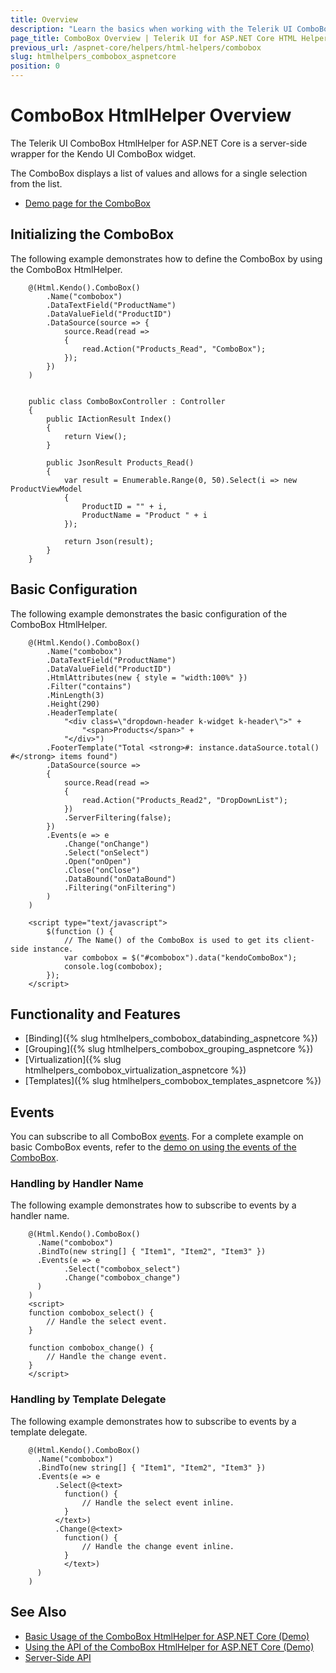 ```yaml
---
title: Overview
description: "Learn the basics when working with the Telerik UI ComboBox HtmlHelper for ASP.NET Core (MVC 6 or ASP.NET Core MVC)."
page_title: ComboBox Overview | Telerik UI for ASP.NET Core HTML Helpers
previous_url: /aspnet-core/helpers/html-helpers/combobox
slug: htmlhelpers_combobox_aspnetcore
position: 0
---
```


# ComboBox HtmlHelper Overview

The Telerik UI ComboBox HtmlHelper for ASP.NET Core is a server-side wrapper for the Kendo UI ComboBox widget.

The ComboBox displays a list of values and allows for a single selection from the list.

* [Demo page for the ComboBox](https://demos.telerik.com/aspnet-core/combobox/index)

## Initializing the ComboBox

The following example demonstrates how to define the ComboBox by using the ComboBox HtmlHelper.

```Razor
    @(Html.Kendo().ComboBox()
        .Name("combobox")
        .DataTextField("ProductName")
        .DataValueField("ProductID")
        .DataSource(source => {
            source.Read(read =>
            {
                read.Action("Products_Read", "ComboBox");
            });
        })
    )
```
```Controller

    public class ComboBoxController : Controller
    {
        public IActionResult Index()
        {
            return View();
        }

        public JsonResult Products_Read()
        {
            var result = Enumerable.Range(0, 50).Select(i => new ProductViewModel
            {
                ProductID = "" + i,
                ProductName = "Product " + i
            });

            return Json(result);
        }
    }
```

## Basic Configuration

The following example demonstrates the basic configuration of the ComboBox HtmlHelper.

```
    @(Html.Kendo().ComboBox()
        .Name("combobox")
        .DataTextField("ProductName")
        .DataValueField("ProductID")
        .HtmlAttributes(new { style = "width:100%" })
        .Filter("contains")
        .MinLength(3)
        .Height(290)
        .HeaderTemplate(
            "<div class=\"dropdown-header k-widget k-header\">" +
                "<span>Products</span>" +
            "</div>")
        .FooterTemplate("Total <strong>#: instance.dataSource.total() #</strong> items found")
        .DataSource(source =>
        {
            source.Read(read =>
            {
                read.Action("Products_Read2", "DropDownList");
            })
            .ServerFiltering(false);
        })
        .Events(e => e
            .Change("onChange")
            .Select("onSelect")
            .Open("onOpen")
            .Close("onClose")
            .DataBound("onDataBound")
            .Filtering("onFiltering")
        )
    )

    <script type="text/javascript">
        $(function () {
            // The Name() of the ComboBox is used to get its client-side instance.
            var combobox = $("#combobox").data("kendoComboBox");
            console.log(combobox);
        });
    </script>
```

## Functionality and Features

* [Binding]({% slug htmlhelpers_combobox_databinding_aspnetcore %})
* [Grouping]({% slug htmlhelpers_combobox_grouping_aspnetcore %})
* [Virtualization]({% slug htmlhelpers_combobox_virtualization_aspnetcore %})
* [Templates]({% slug htmlhelpers_combobox_templates_aspnetcore %})

## Events

You can subscribe to all ComboBox [events](/api/combobox). For a complete example on basic ComboBox events, refer to the [demo on using the events of the ComboBox](https://demos.telerik.com/aspnet-core/combobox/events).

### Handling by Handler Name

The following example demonstrates how to subscribe to events by a handler name.

        @(Html.Kendo().ComboBox()
          .Name("combobox")
          .BindTo(new string[] { "Item1", "Item2", "Item3" })
          .Events(e => e
                .Select("combobox_select")
                .Change("combobox_change")
          )
        )
        <script>
        function combobox_select() {
            // Handle the select event.
        }

        function combobox_change() {
            // Handle the change event.
        }
        </script>

### Handling by Template Delegate

The following example demonstrates how to subscribe to events by a template delegate.

        @(Html.Kendo().ComboBox()
          .Name("combobox")
          .BindTo(new string[] { "Item1", "Item2", "Item3" })
          .Events(e => e
              .Select(@<text>
                function() {
                    // Handle the select event inline.
                }
              </text>)
              .Change(@<text>
                function() {
                    // Handle the change event inline.
                }
                </text>)
          )
        )

## See Also

* [Basic Usage of the ComboBox HtmlHelper for ASP.NET Core (Demo)](https://demos.telerik.com/aspnet-core/combobox)
* [Using the API of the ComboBox HtmlHelper for ASP.NET Core (Demo)](https://demos.telerik.com/aspnet-core/combobox/api)
* [Server-Side API](/api/combobox)
